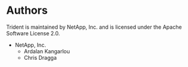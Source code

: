 # Authors

Trident is maintained by NetApp, Inc. and is licensed under the Apache Software
License 2.0.

* NetApp, Inc.
    + Ardalan Kangarlou
	+ Chris Dragga
